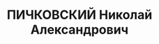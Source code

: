 ---
title: ПИЧКОВСКИЙ Николай Александрович
description: "1905 р., м. Ходоси Могилівської губ., Білорусія, росіянин, з робітників,\
  \ чл. ВКП(б), освіта середня, завідуючий шахтою № 4 Першотравневого рудника Кривбасу.\
  \ \n  27.10.1937 р.звинувачений у належності до к/рев. організації, розстріляний\
  \ 28.10.1937 р. \n  Реабілітований 30.04.1957 р."
---